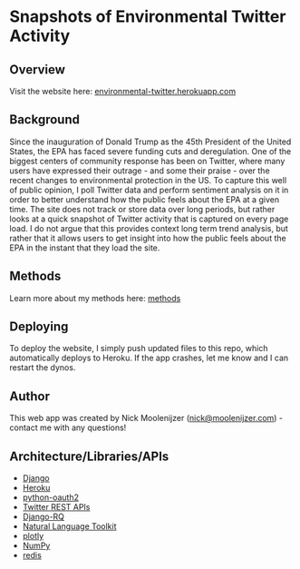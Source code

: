 # Snapshots of Environmental Twitter Activity
## Overview
Visit the website here: [environmental-twitter.herokuapp.com](https://environmental-twitter.herokuapp.com/)

## Background
Since the inauguration of Donald Trump as the 45th President of the United States, the EPA has faced severe funding cuts and deregulation. One of the biggest centers of community response has been on Twitter, where many users have expressed their outrage - and some their praise - over the recent changes to environmental protection in the US. To capture this well of public opinion, I poll Twitter data and perform sentiment analysis on it in order to better understand how the public feels about the EPA at a given time. The site does not track or store data over long periods, but rather looks at a quick snapshot of Twitter activity that is captured on every page load. I do not argue that this provides context long term trend analysis, but rather that it allows users to get insight into how the public feels about the EPA in the instant that they load the site.

## Methods
Learn more about my methods here: [methods](https://environmental-twitter.herokuapp.com/methods/)

## Deploying
To deploy the website, I simply push updated files to this repo, which automatically deploys to Heroku. If the app crashes, let me know and I can restart the dynos.

## Author
This web app was created by Nick Moolenijzer (nick@moolenijzer.com) - contact me with any questions!

## Architecture/Libraries/APIs
- [Django](https://www.djangoproject.com/)
- [Heroku](http://heroku.com)
- [python-oauth2](https://github.com/joestump/python-oauth2)
- [Twitter REST APIs](https://dev.twitter.com/rest/public)
- [Django-RQ](https://github.com/ui/django-rq)
- [Natural Language Toolkit](http://www.nltk.org/)
- [plotly](https://plot.ly/)
- [NumPy](http://www.numpy.org/)
- [redis](https://redis.io/)

